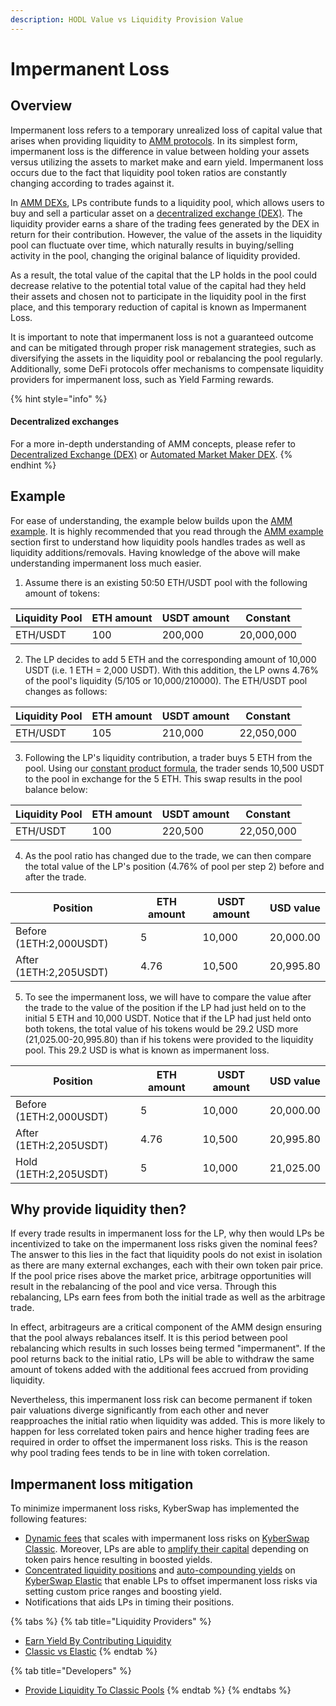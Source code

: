 ```yaml
---
description: HODL Value vs Liquidity Provision Value
---
```


# Impermanent Loss

## Overview

Impermanent loss refers to a temporary unrealized loss of capital value that arises when providing liquidity to [AMM protocols](automated-market-maker.md). In its simplest form, impermanent loss is the difference in value between holding your assets versus utilizing the assets to market make and earn yield. Impermanent loss occurs due to the fact that liquidity pool token ratios are constantly changing according to trades against it.&#x20;

In [AMM DEXs](automated-market-maker.md), LPs contribute funds to a liquidity pool, which allows users to buy and sell a particular asset on a [decentralized exchange (DEX)](decentralised-exchange-dex.md). The liquidity provider earns a share of the trading fees generated by the DEX in return for their contribution. However, the value of the assets in the liquidity pool can fluctuate over time, which naturally results in buying/selling activity in the pool, changing the original balance of liquidity provided.

As a result, the total value of the capital that the LP holds in the pool could decrease relative to the potential total value of the capital had they held their assets and chosen not to participate in the liquidity pool in the first place, and this temporary reduction of capital is known as Impermanent Loss.

It is important to note that impermanent loss is not a guaranteed outcome and can be mitigated through proper risk management strategies, such as diversifying the assets in the liquidity pool or rebalancing the pool regularly. Additionally, some DeFi protocols offer mechanisms to compensate liquidity providers for impermanent loss, such as Yield Farming rewards.

{% hint style="info" %}
#### Decentralized exchanges

For a more in-depth understanding of AMM concepts, please refer to [Decentralized Exchange (DEX)](decentralised-exchange-dex.md) or [Automated Market Maker DEX](automated-market-maker.md).
{% endhint %}

## Example

For ease of understanding, the example below builds upon the [AMM example](automated-market-maker.md#example). It is highly recommended that you read through the [AMM example](automated-market-maker.md#example) section first to understand how liquidity pools handles trades as well as liquidity additions/removals. Having knowledge of the above will make understanding impermanent loss much easier.

1. Assume there is an existing 50:50 ETH/USDT pool with the following amount of tokens:

| Liquidity Pool  | ETH amount | USDT amount | Constant   |
| --------------- | ---------- | ----------- | ---------- |
| ETH/USDT        | 100        | 200,000     | 20,000,000 |

2. The LP decides to add 5 ETH and the corresponding amount of 10,000 USDT (i.e. 1 ETH = 2,000 USDT). With this addition, the LP owns 4.76% of the pool's liquidity (5/105 or 10,000/210000). The ETH/USDT pool changes as follows:

| Liquidity Pool  | ETH amount | USDT amount | Constant   |
| --------------- | ---------- | ----------- | ---------- |
| ETH/USDT        | 105        | 210,000     | 22,050,000 |

3. Following the LP's liquidity contribution, a trader buys 5 ETH from the pool. Using our [constant product formula](automated-market-maker.md#example), the trader sends 10,500 USDT to the pool in exchange for the 5 ETH. This swap results in the pool balance below:

| Liquidity Pool  | ETH amount | USDT amount | Constant   |
| --------------- | ---------- | ----------- | ---------- |
| ETH/USDT        | 100        | 220,500     | 22,050,000 |

4. As the pool ratio has changed due to the trade, we can then compare the total value of the LP's position (4.76% of pool per step 2) before and after the trade.

| Position                | ETH amount | USDT amount | USD value |
| ----------------------- | ---------- | ----------- | --------- |
| Before (1ETH:2,000USDT) | 5          | 10,000      | 20,000.00 |
| After (1ETH:2,205USDT)  | 4.76       | 10,500      | 20,995.80 |

5. To see the impermanent loss, we will have to compare the value after the trade to the value of the position if the LP had just held on to the initial 5 ETH and 10,000 USDT. Notice that if the LP had just held onto both tokens, the total value of his tokens would be 29.2 USD more (21,025.00-20,995.80) than if his tokens were provided to the liquidity pool. This 29.2 USD is what is known as impermanent loss.

| Position                | ETH amount | USDT amount | USD value |
| ----------------------- | ---------- | ----------- | --------- |
| Before (1ETH:2,000USDT) | 5          | 10,000      | 20,000.00 |
| After (1ETH:2,205USDT)  | 4.76       | 10,500      | 20,995.80 |
| Hold (1ETH:2,205USDT)   | 5          | 10,000      | 21,025.00 |

## Why provide liquidity then?

If every trade results in impermanent loss for the LP, why then would LPs be incentivized to take on the impermanent loss risks given the nominal fees? The answer to this lies in the fact that liquidity pools do not exist in isolation as there are many external exchanges, each with their own token pair price. If the pool price rises above the market price, arbitrage opportunities will result in the rebalancing of the pool and vice versa. Through this rebalancing, LPs earn fees from both the initial trade as well as the arbitrage trade.&#x20;

In effect, arbitrageurs are a critical component of the AMM design ensuring that the pool always rebalances itself. It is this period between pool rebalancing which results in such losses being termed "impermanent". If the pool returns back to the initial ratio, LPs will be able to withdraw the same amount of tokens added with the additional fees accrued from providing liquidity.

Nevertheless, this impermanent loss risk can become permanent if token pair valuations diverge significantly from each other and never reapproaches the initial ratio when liquidity was added. This is more likely to happen for less correlated token pairs and hence higher trading fees are required in order to offset the impermanent loss risks. This is the reason why pool trading fees tends to be in line with token correlation.&#x20;

## Impermanent loss mitigation

To minimize impermanent loss risks, KyberSwap has implemented the following features:

* [Dynamic fees](../../../liquidity-solutions/kyberswap-classic/concepts/flexible-fee-adjustment.md) that scales with impermanent loss risks on [KyberSwap Classic](../../../liquidity-solutions/kyberswap-classic/). Moreover, LPs are able to [amplify their capital](../../../liquidity-solutions/kyberswap-classic/concepts/dynamic-pricing-curves.md) depending on token pairs hence resulting in boosted yields.
* [Concentrated liquidity positions](../../../liquidity-solutions/kyberswap-elastic/concepts/concentrated-liquidity.md) and [auto-compounding yields](../../../liquidity-solutions/kyberswap-elastic/concepts/reinvestment-curve.md) on [KyberSwap Elastic](../../../liquidity-solutions/kyberswap-elastic/) that enable LPs to offset impermanent loss risks via setting custom price ranges and boosting yield.
* Notifications that aids LPs in timing their positions.

{% tabs %}
{% tab title="Liquidity Providers" %}
* [Earn Yield By Contributing Liquidity](../../../kyberswap-solutions/kyberswap-interface/user-guides/earn-yield-by-contributing-liquidity.md)
* [Classic vs Elastic](../../../liquidity-solutions/classic-vs-elastic/)
{% endtab %}

{% tab title="Developers" %}
* [Provide Liquidity To Classic Pools](../../../liquidity-solutions/kyberswap-classic/developer-guides/providing-liquidity-to-classic-pools.md)
{% endtab %}
{% endtabs %}
